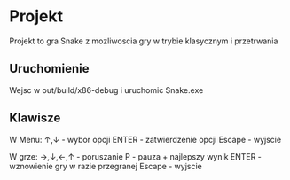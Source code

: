 # Projekt
Projekt to gra Snake z mozliwoscia gry w trybie klasycznym i przetrwania

## Uruchomienie
Wejsc w out/build/x86-debug i uruchomic Snake.exe

## Klawisze
W Menu:
↑,↓ - wybor opcji
ENTER - zatwierdzenie opcji
Escape - wyjscie

W grze:
→,↓,←,↑ - poruszanie
P - pauza + najlepszy wynik
ENTER - wznowienie gry w razie przegranej
Escape - wyjscie
